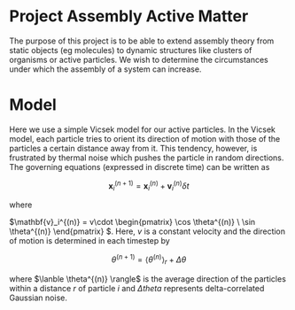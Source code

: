 # Project Assembly Active Matter

The purpose of this project is to be able to extend assembly theory from
static objects (eg molecules) to dynamic structures like clusters of 
organisms or active particles. We wish to determine the circumstances under which
the assembly of a system can increase.

# Model

Here we use a simple Vicsek model for our active particles. In the Vicsek model, 
each particle tries to orient its direction of motion with those of the particles 
a certain distance away from it. This tendency, however, is frustrated by thermal
noise which pushes the particle in random directions. The governing equations 
(expressed in discrete time) can be written as 

$$ \mathbf{x}_i^{(n+1)} = \mathbf{x}_i^{(n)} + \mathbf{v}_i^{(n)}\delta t $$

where 

$\mathbf{v}_i^{(n)} = v\cdot \begin{pmatrix} \cos \theta^{(n)} \\ \sin \theta^{(n)}
\end{pmatrix} $. Here, $v$ is a constant velocity and the direction of motion
is determined in each timestep by

$$ \theta^{(n+1)} = \langle \theta^{(n)} \rangle_r + \Delta \theta $$

where $\lanble \theta^{(n)} \rangle$ is the average direction of the particles
within a distance $r$ of particle $i$ and $\Delta theta$ represents 
delta-correlated Gaussian noise.
